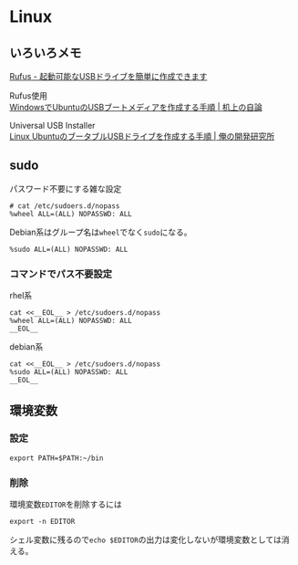 # Linux

## いろいろメモ

[Rufus - 起動可能なUSBドライブを簡単に作成できます](https://rufus.ie/ja/)

Rufus使用  
[WindowsでUbuntuのUSBブートメディアを作成する手順 | 机上の自論](https://kijonojiron.com/ubuntu_usb_boot_media_create)

Universal USB Installer  
[Linux UbuntuのブータブルUSBドライブを作成する手順 | 俺の開発研究所](https://itlogs.net/ubuntu-bootable-usb/)

## sudo

パスワード不要にする雑な設定

```
# cat /etc/sudoers.d/nopass 
%wheel ALL=(ALL) NOPASSWD: ALL
```

Debian系はグループ名は`wheel`でなく`sudo`になる。

```
%sudo ALL=(ALL) NOPASSWD: ALL
```

### コマンドでパス不要設定

rhel系

```command
cat <<__EOL__ > /etc/sudoers.d/nopass
%wheel ALL=(ALL) NOPASSWD: ALL
__EOL__
```

debian系

```command
cat <<__EOL__ > /etc/sudoers.d/nopass
%sudo ALL=(ALL) NOPASSWD: ALL
__EOL__
```

## 環境変数

### 設定

```console
export PATH=$PATH:~/bin
```

### 削除

環境変数`EDITOR`を削除するには

```console
export -n EDITOR
```

シェル変数に残るので`echo $EDITOR`の出力は変化しないが環境変数としては消える。
